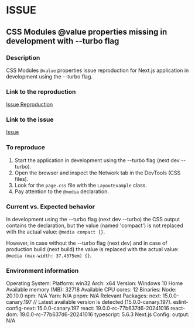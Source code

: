 # ISSUE

## CSS Modules @value properties missing in development with --turbo flag

### Description

CSS Modules `@value` properties issue reproduction for Next.js application in development using the --turbo flag.

### Link to the reproduction

[Issue Reproduction](https://github.com/thevisioner/next-turbo-css-modules-value-issue-reproduction)

### Link to the issue

[Issue](https://github.com/vercel/next.js/issues/71479)

### To reproduce

1. Start the application in development using the --turbo flag (next dev --turbo).
2. Open the browser and inspect the Network tab in the DevTools (CSS files).
3. Look for the `page.css` file with the `LayoutExample` class.
4. Pay attention to the `@media` declaration.

### Current vs. Expected behavior

In development using the --turbo flag (next dev --turbo) the CSS output contains the declaration, but the value (named 'compact') is not replaced with the actual value: `@media compact {}`.

However, in case without the --turbo flag (next dev) and in case of production build (next build) the value is replaced with the actual value: `@media (max-width: 37.4375em) {}`.

### Environment information

Operating System:
Platform: win32
Arch: x64
Version: Windows 10 Home
Available memory (MB): 32718
Available CPU cores: 12
Binaries:
Node: 20.10.0
npm: N/A
Yarn: N/A
pnpm: N/A
Relevant Packages:
next: 15.0.0-canary.197 // Latest available version is detected (15.0.0-canary.197).
eslint-config-next: 15.0.0-canary.197
react: 19.0.0-rc-77b637d6-20241016
react-dom: 19.0.0-rc-77b637d6-20241016
typescript: 5.6.3
Next.js Config:
output: N/A
